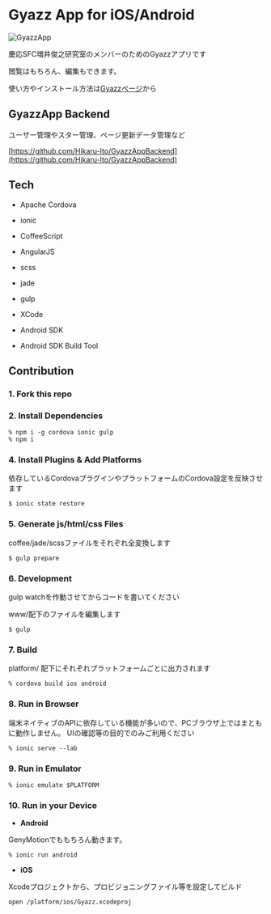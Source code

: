 # Gyazz App for iOS/Android

![GyazzApp](http://i.gyazo.com/5aa64932df88f913b9122a91d8822cba.png)


慶応SFC増井俊之研究室のメンバーのためのGyazzアプリです

閲覧はもちろん、編集もできます。


使い方やインストール方法は[Gyazzページ](http://gyazz.masuilab.org/%E5%A2%97%E4%BA%95%E7%A0%94/GyazzApp)から


## GyazzApp Backend

ユーザー管理やスター管理、ページ更新データ管理など

[https://github.com/Hikaru-Ito/GyazzAppBackend](https://github.com/Hikaru-Ito/GyazzAppBackend)


## Tech

- Apache Cordova

- ionic

- CoffeeScript

- AngularJS

- scss

- jade

- gulp

- XCode

- Android SDK

- Android SDK Build Tool


## Contribution

### 1. Fork this repo

### 2. Install Dependencies

```
% npm i -g cordova ionic gulp
% npm i
```

### 4. Install Plugins & Add Platforms
依存しているCordovaプラグインやプラットフォームのCordova設定を反映させます
```
$ ionic state restore
```

### 5. Generate js/html/css Files

coffee/jade/scssファイルをそれぞれ全変換します

```
$ gulp prepare
```


### 6. Development

gulp watchを作動させてからコードを書いてください

www/配下のファイルを編集します

```
$ gulp
```


### 7. Build

platform/ 配下にそれぞれプラットフォームごとに出力されます

```
% cordova build ios android
```


### 8. Run in Browser
端末ネイティブのAPIに依存している機能が多いので、PCブラウザ上ではまともに動作しません。
UIの確認等の目的でのみご利用ください

```
% ionic serve --lab
```


### 9. Run in Emulator

```
% ionic emulate $PLATFORM
```


### 10. Run in your Device

- **Android**

GenyMotionでももちろん動きます。
```
% ionic run android
```

- **iOS**

Xcodeプロジェクトから、プロビジョニングファイル等を設定してビルド
```
open /platform/ios/Gyazz.xcodeproj
```
